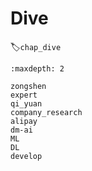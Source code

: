 # Dive
:label:`chap_dive`
​

```toc
:maxdepth: 2

zongshen
expert
qi_yuan
company_research
alipay
dm-ai
ML
DL
develop
```


